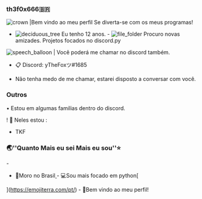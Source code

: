 ### th3f0x666🇧🇷
![crown](https://github.githubassets.com/images/icons/emoji/unicode/1f451.png)  |Bem vindo ao meu perfil Se diverta-se com os meus programas!

- ![deciduous_tree](https://github.githubassets.com/images/icons/emoji/unicode/1f333.png) Eu tenho 12 anos. - ![file_folder](https://github.githubassets.com/images/icons/emoji/unicode/1f4c1.png) Procuro novas amizades. Projetos focados no discord.py

![speech_balloon](https://github.githubassets.com/images/icons/emoji/unicode/1f4ac.png) | Você poderá me chamar no discord também.

- 📋 Discord: yTheFoxツ#1685
+  Não tenha medo de me chamar, estarei disposto a conversar com você.



### Outros

• Estou em algumas familias dentro do discord.

! 🥼 Neles estou :

- TKF



### 🌏''Quanto Mais eu sei Mais eu sou''⭐

-[](https://emojiterra.com/pt/pirulito/)

- 🍭Moro no Brasil[
 ](https://emojiterra.com/pt/pc/)- 💻Sou mais focado em python[


 ](https://emojiterra.com/pt/) - 🐢Bem vindo ao meu perfil!
